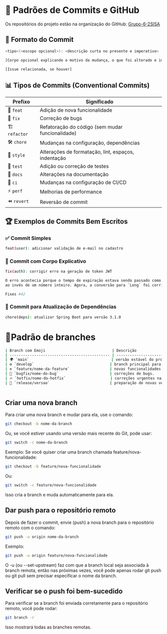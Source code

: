 # 🚀 Padrões de Commits e GitHub

Os repositórios do projeto estão na organização do GitHub: [Grupo-6-2SISA](https://github.com/Grupo-6-2SISA)

## 📌 Formato do Commit

```bash
<tipo>(<escopo opcional>): <descrição curta no presente e imperativo>

[Corpo opcional explicando o motivo da mudança, o que foi alterado e impactos]

[Issue relacionada, se houver]
```

## 📊 Tipos de Commits (Conventional Commits)

| Prefixo        | Significado                                         |
| -------------- | --------------------------------------------------- |
| 🎉 `feat`      | Adição de nova funcionalidade                       |
| 🐛 `fix`       | Correção de bugs                                    |
| 🏗️ `refactor` | Refatoração do código (sem mudar funcionalidade)    |
| 🛠️ `chore`    | Mudanças na configuração, dependências              |
| 🎨 `style`     | Alterações de formatação, lint, espaços, indentação |
| 🧪 `test`      | Adição ou correção de testes                        |
| 📖 `docs`      | Alterações na documentação                          |
| 🔧 `ci`        | Mudanças na configuração de CI/CD                   |
| ⚡ `perf`       | Melhorias de performance                            |
| ⏪ `revert`     | Reversão de commit                                  |

## 🏆 Exemplos de Commits Bem Escritos

### ✅ Commit Simples

```bash
feat(user): adicionar validação de e-mail no cadastro
```

### 📜 Commit com Corpo Explicativo

```bash
fix(auth): corrigir erro na geração de token JWT

O erro acontecia porque o tempo de expiração estava sendo passado como string 
ao invés de um número inteiro. Agora, a conversão para `Long` foi corrigida.

Fixes #42
```

### 🔄 Commit para Atualização de Dependências

```bash
chore(deps): atualizar Spring Boot para versão 3.1.0
```

# 🚦Padrão de branches
```bash
| Branch com Emoji                              | Descrição                               |
| --------------------------------------------- | --------------------------------------- |
| 🌍 `main`                                     | versão estável do projeto.             |
| ⚙ `develop`                                  | branch principal para desenvolvimento. |
| 🔛 `feature/nome-da-feature`                  | novas funcionalidades.                 |
| 🐞 `bugfix/nome-do-bug`                       | correções de bugs.                     |
| 🔥 `hotfix/nome-do-hotfix`                    | correções urgentes na produção.        |
| 🔖 `release/versao`                           | preparação de novas versões.          |



```
## Criar uma nova branch
Para criar uma nova branch e mudar para ela, use o comando:
```bash 
git checkout -b nome-da-branch
```
Ou, se você estiver usando uma versão mais recente do Git, pode usar:
```bash
git switch -c nome-da-branch
```
Exemplo: Se você quiser criar uma branch chamada feature/nova-funcionalidade:
```bash
git checkout -b feature/nova-funcionalidade
```
Ou:
```bash
git switch -c feature/nova-funcionalidade
```
Isso cria a branch e muda automaticamente para ela.

## Dar push para o repositório remoto
Depois de fazer o commit, envie (push) a nova branch para o repositório remoto com o comando:
```bash
git push -u origin nome-da-branch
```
Exemplo:
```bash
git push -u origin feature/nova-funcionalidade
```
O -u (ou --set-upstream) faz com que a branch local seja associada à branch remota, então nas próximas vezes, você pode apenas rodar git push ou git pull sem precisar especificar o nome da branch.

## Verificar se o push foi bem-sucedido
Para verificar se a branch foi enviada corretamente para o repositório remoto, você pode rodar:
```bash
git branch -r
```
Isso mostrará todas as branches remotas.



